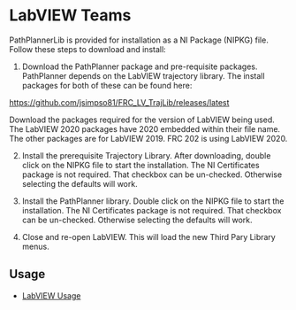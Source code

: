 # LabVIEW Teams

PathPlannerLib is provided for installation as a NI Package (NIPKG) file.  Follow these steps to download and install:

1. Download the PathPlanner package and pre-requisite packages.  PathPlanner depends on the LabVIEW trajectory library.  The install packages for both of these can be found here: 

  https://github.com/jsimpso81/FRC_LV_TrajLib/releases/latest

  Download the packages required for the version of LabVIEW being used.  The LabVIEW 2020 packages have 2020 embedded within their file name.  The other packages are for LabVIEW 2019.  FRC 202 is using LabVIEW 2020.

2. Install the prerequisite Trajectory Library.  After downloading, double click on the NIPKG file to start the installation.  The NI Certificates package is not required.  That checkbox can be un-checked.  Otherwise selecting the defaults will work.

3. Install the PathPlanner library.  Double click on the NIPKG file to start the installation.  The NI Certificates package is not required.  That checkbox can be un-checked.  Otherwise selecting the defaults will work.

4. Close and re-open LabVIEW.  This will load the new Third Pary Library menus.

## Usage
* [LabVIEW Usage](/PathPlannerPackage/LabVIEWusage.md)

